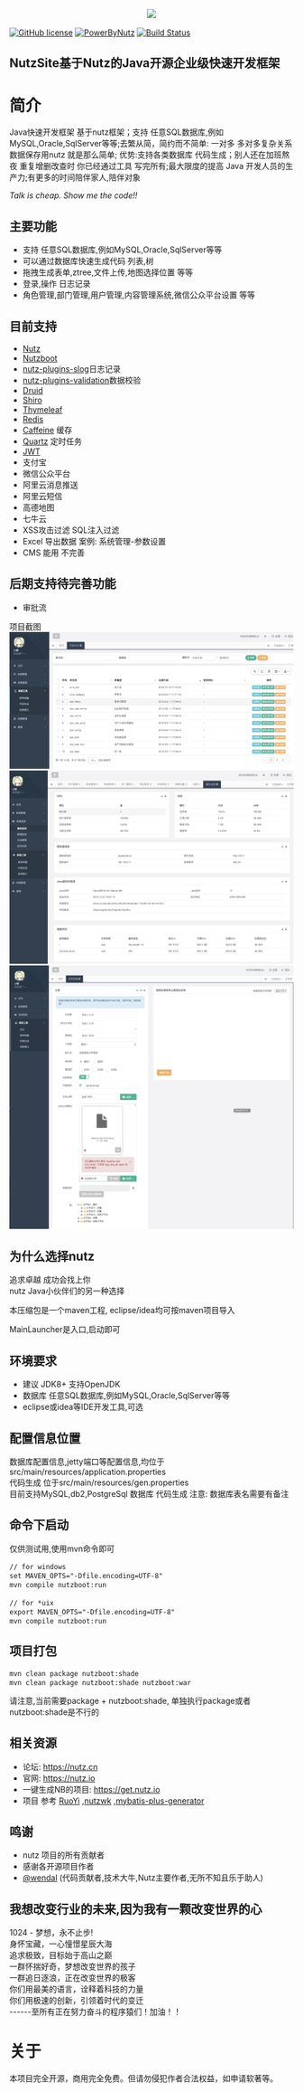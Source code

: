 
<p align="center"><a href="https://tomyule.github.io/NutzSite/" target="_blank"><img width="100" src="https://gitee.com/TomYule/NutzSite/raw/master/src/main/resources/static/nutzsite.png"></a></p>

[![GitHub license](https://img.shields.io/github/license/TomYule/NutzSite)](https://github.com/TomYule/NutzSite/blob/master/LICENSE)
[![PowerByNutz](https://img.shields.io/badge/PowerBy-Nutz-green.svg)](https://github.com/nutzam/nutz)
[![Build Status](https://travis-ci.org/TomYule/NutzSite.svg?branch=master)](https://travis-ci.org/TomYule/NutzSite)   
## NutzSite基于Nutz的Java开源企业级快速开发框架  

# 简介
Java快速开发框架 基于nutz框架；支持 任意SQL数据库,例如MySQL,Oracle,SqlServer等等;去繁从简，简约而不简单: 一对多 多对多复杂关系数据保存用nutz 就是那么简单;
优势:支持各类数据库 代码生成；别人还在加班熬夜 重复增删改查时 你已经通过工具 写完所有;最大限度的提高 Java 开发人员的生产力;有更多的时间陪伴家人,陪伴对象

*Talk is cheap. Show me the code!!*

## 主要功能
* 支持 任意SQL数据库,例如MySQL,Oracle,SqlServer等等
* 可以通过数据库快速生成代码 列表,树
* 拖拽生成表单,ztree,文件上传,地图选择位置 等等
* 登录,操作 日志记录
* 角色管理,部门管理,用户管理,内容管理系统,微信公众平台设置 等等
## 目前支持
* [Nutz](https://github.com/nutzam/nutz)
* [Nutzboot](https://github.com/nutzam/nutzboot)
* [nutz-plugins-slog](https://github.com/nutzam/nutzmore/tree/master/nutz-plugins-slog)日志记录
* [nutz-plugins-validation](https://github.com/nutzam/nutzmore/tree/master/nutz-plugins-validation)数据校验
* [Druid](https://github.com/alibaba/druid)
* [Shiro](https://github.com/apache/shiro)
* [Thymeleaf](https://github.com/thymeleaf/thymeleaf)
* [Redis](https://github.com/antirez/redis)
* [Caffeine](https://github.com/ben-manes/caffeine) 缓存
* [Quartz](https://github.com/quartz-scheduler/quartz) 定时任务
* [JWT](https://github.com/jwtk/jjwt)
* 支付宝
* 微信公众平台
* 阿里云消息推送
* 阿里云短信
* 高德地图
* 七牛云
* XSS攻击过滤 SQL注入过滤
* Excel 导出数据  案例: 系统管理-参数设置
* CMS 能用 不完善
## 后期支持待完善功能
* 审批流

项目截图
![生成代码](src/main/resources/static/1556263681393.jpg)
![服务监控](src/main/resources/static/1577241788123.jpg)
![项目截图](src/main/resources/static/1556263635342.jpg)
## 为什么选择nutz
追求卓越 成功会找上你   
nutz Java小伙伴们的另一种选择

本压缩包是一个maven工程, eclipse/idea均可按maven项目导入

MainLauncher是入口,启动即可

## 环境要求

* 建议 JDK8+ 支持OpenJDK 
* 数据库 任意SQL数据库,例如MySQL,Oracle,SqlServer等等
* eclipse或idea等IDE开发工具,可选

## 配置信息位置

数据库配置信息,jetty端口等配置信息,均位于src/main/resources/application.properties  
代码生成 位于src/main/resources/gen.properties  
目前支持MySQL,db2,PostgreSql 数据库 代码生成
注意: 数据库表名需要有备注

## 命令下启动

仅供测试用,使用mvn命令即可

```
// for windows
set MAVEN_OPTS="-Dfile.encoding=UTF-8"
mvn compile nutzboot:run

// for *uix
export MAVEN_OPTS="-Dfile.encoding=UTF-8"
mvn compile nutzboot:run
```

## 项目打包

```
mvn clean package nutzboot:shade
mvn clean package nutzboot:shade nutzboot:war
```

请注意,当前需要package + nutzboot:shade, 单独执行package或者nutzboot:shade是不行的

## 相关资源

* 论坛: https://nutz.cn
* 官网: https://nutz.io
* 一键生成NB的项目: https://get.nutz.io
* 项目 参考 [RuoYi](https://gitee.com/y_project/RuoYi-fast)
,[nutzwk](https://github.com/Wizzercn/NutzWk/tree/bak-delete-v3-bootstrap) 
,[mybatis-plus-generator](https://gitee.com/baomidou/mybatis-plus/tree/3.0/mybatis-plus-generator)  

## 鸣谢
*   nutz 项目的所有贡献者
*   感谢各开源项目作者
*   [@wendal](https://github.com/wendal) (代码贡献者,技术大牛,Nutz主要作者,无所不知且乐于助人)

## 我想改变行业的未来,因为我有一颗改变世界的心 
1024 - 梦想，永不止步!  
身怀宝藏，一心憧憬星辰大海  
追求极致，目标始于高山之巅  
一群怀揣好奇，梦想改变世界的孩子  
一群追日逐浪，正在改变世界的极客  
你们用最美的语言，诠释着科技的力量  
你们用极速的创新，引领着时代的变迁  
------至所有正在努力奋斗的程序猿们！加油！！  
  
# 关于  
本项目完全开源，商用完全免费。但请勿侵犯作者合法权益，如申请软著等。